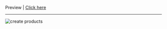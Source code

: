 
Preview  |  [Click here ](https://mohammed9999-osama.github.io/products/)


---
![create products](https://github.com/Mohammed9999-Osama/products/assets/152526519/a8f0bfec-e948-4276-a8e7-f14c8ea27f9c)
